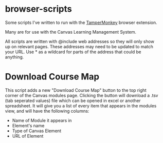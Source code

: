 # browser-scripts

Some scripts I've written to run with the
[TamperMonkey](https://chrome.google.com/webstore/detail/tampermonkey/dhdgffkkebhmkfjojejmpbldmpobfkfo?hl=en) browser extension.

Many are for use with the Canvas Learning Management System.

All scripts are written with @include web addresses so they will only show up on relevant pages. These addresses may need to be updated to match your URL. Use * as a wildcard for parts of the address that could be anything.

# Download Course Map

This script adds a new "Download Course Map" button to the top right corner of the Canvas modules page. Clicking the button will download a .tsv (tab seperated values) file which can be opened in excel or another spreadsheet. It will give you a list of every item that appears in the modules view, and will have the following columns:
- Name of Module it appears in
- Element's name
- Type of Canvas Element
- URL of Element


